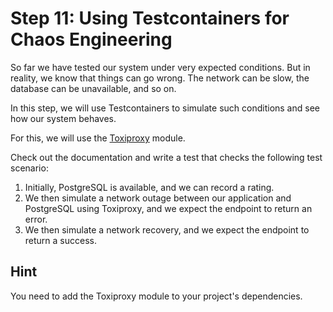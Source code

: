 # Step 11: Using Testcontainers for Chaos Engineering

So far we have tested our system under very expected conditions.
But in reality, we know that things can go wrong.
The network can be slow, the database can be unavailable, and so on.

In this step, we will use Testcontainers to simulate such conditions and see how our system behaves.

For this, we will use the [Toxiproxy](https://www.testcontainers.org/modules/toxiproxy/) module.

Check out the documentation and write a test that checks the following test scenario:
1. Initially, PostgreSQL is available, and we can record a rating.
2. We then simulate a network outage between our application and PostgreSQL using Toxiproxy, and we expect the endpoint to return an error.
3. We then simulate a network recovery, and we expect the endpoint to return a success.

## Hint

You need to add the Toxiproxy module to your project's dependencies.
